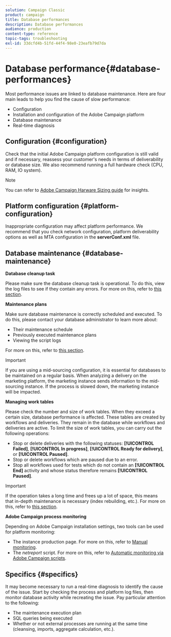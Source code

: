 ```yaml
---
solution: Campaign Classic
product: campaign
title: Database performances
description: Database performances
audience: production
content-type: reference
topic-tags: troubleshooting
exl-id: 33dcfd4b-51fd-44f4-98e0-23eafb79d7da
---
```

# Database performance{#database-performances}

Most performance issues are linked to database maintenance. Here are four main leads to help you find the cause of slow performance:

* Configuration
* Installation and configuration of the Adobe Campaign platform
* Database maintenance
* Real-time diagnosis

## Configuration {#configuration}

Check that the initial Adobe Campaign platform configuration is still valid and if necessary, reassess your customer's needs in terms of deliverability or database size. We also recommend running a full hardware check (CPU, RAM, IO system).

>[!NOTE]
>
>You can refer to [Adobe Campaign Harware Sizing guide](https://helpx.adobe.com/campaign/kb/hardware-sizing-guide.html) for insights.

## Platform configuration {#platform-configuration}

Inappropriate configuration may affect platform performance. We recommend that you check network configuration, platform deliverability options as well as MTA configuration in the **serverConf.xml** file.

## Database maintenance {#database-maintenance}

**Database cleanup task**

Please make sure the database cleanup task is operational. To do this, view the log files to see if they contain any errors. For more on this, refer to [this section](../../production/using/database-cleanup-workflow.md).

**Maintenance plans**

Make sure database maintenance is correctly scheduled and executed. To do this, please contact your database administrator to learn more about:

* Their maintenance schedule
* Previously executed maintenance plans
* Viewing the script logs

For more on this, refer to [this section](../../production/using/recommendations.md).

>[!IMPORTANT]
>
>If you are using a mid-sourcing configuration, it is essential for databases to be maintained on a regular basis. When analyzing a delivery on the marketing platform, the marketing instance sends information to the mid-sourcing instance. If the process is slowed down, the marketing instance will be impacted.

**Managing work tables**

Please check the number and size of work tables. When they exceed a certain size, database performance is affected. These tables are created by workflows and deliveries. They remain in the database while workflows and deliveries are active. To limit the size of work tables, you can carry out the following operations:

* Stop or delete deliveries with the following statuses: **[!UICONTROL Failed]**, **[!UICONTROL In progress]**, **[!UICONTROL Ready for delivery]**, or **[!UICONTROL Paused]**.
* Stop or delete workflows which are paused due to an error.
* Stop all workflows used for tests which do not contain an **[!UICONTROL End]** activity and whose status therefore remains **[!UICONTROL Paused]**.

>[!IMPORTANT]
>
>If the operation takes a long time and frees up a lot of space, this means that in-depth maintenance is necessary (index rebuilding, etc.). For more on this, refer to [this section](../../production/using/recommendations.md).

**Adobe Campaign process monitoring**

Depending on Adobe Campaign installation settings, two tools can be used for platform monitoring:

* The instance production page. For more on this, refer to [Manual monitoring](../../production/using/monitoring-processes.md#manual-monitoring). 
* The *netreport* script. For more on this, refer to [Automatic monitoring via Adobe Campaign scripts](../../production/using/monitoring-processes.md#automatic-monitoring-via-adobe-campaign-scripts).

## Specifics {#specifics}

It may become necessary to run a real-time diagnosis to identify the cause of the issue. Start by checking the process and platform log files, then monitor database activity while recreating the issue. Pay particular attention to the following:

* The maintenance execution plan
* SQL queries being executed
* Whether or not external processes are running at the same time (cleansing, imports, aggregate calculation, etc.).
